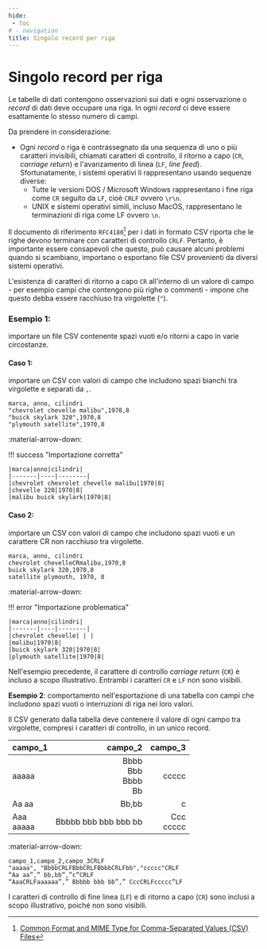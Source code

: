 ```yaml
---
hide:
 - toc
# - navigation
title: Singolo record per riga
---
```


# Singolo record per riga

Le tabelle di dati contengono osservazioni sui dati e ogni osservazione o *record* di dati deve occupare una riga. In ogni *record* ci deve essere esattamente lo stesso numero di campi.

Da prendere in considerazione:

- Ogni *record* o riga è contrassegnato da una sequenza di uno o più caratteri invisibili, chiamati caratteri di controllo, il ritorno a capo (`CR`, *carriage return*) e l'avanzamento di linea (`LF`, *line feed*). Sfortunatamente, i sistemi operativi li rappresentano usando sequenze diverse:
    - Tutte le versioni DOS / Microsoft Windows rappresentano i fine riga come `CR` seguito da `LF`, cioè `CRLF` ovvero `\r\n`.
    - UNIX e sistemi operativi simili, incluso MacOS, rappresentano le terminazioni di riga come LF ovvero `\n`.

Il documento di riferimento `RFC4180`[^1] per i dati in formato CSV riporta che le righe devono terminare con caratteri di controllo `CRLF`. Pertanto, è importante essere consapevoli che questo, può causare alcuni problemi quando si scambiano, importano o esportano file CSV provenienti da diversi sistemi operativi.

L'esistenza di caratteri di ritorno a capo `CR` all'interno di un valore di campo - per esempio campi che contengono più righe o commenti - impone che questo debba essere racchiuso tra virgolette (`"`).

[^1]: [Common Format and MIME Type for Comma-Separated Values (CSV) Files](https://datatracker.ietf.org/doc/html/rfc4180)

### Esempio 1:
importare un file CSV contenente spazi vuoti e/o ritorni a capo in varie circostanze.

#### Caso 1:
importare un CSV con valori di campo che includono spazi bianchi tra virgolette e separati da `,`.


```
marca, anno, cilindri
"chevrolet chevelle malibu",1970,8
"buick skylark 320",1970,8
"plymouth satellite",1970,8
```

:material-arrow-down:

!!! success "Importazione corretta"

    |marca|anno|cilindri|
    |-------|----|--------|
    |chevrolet chevrolet chevelle malibu|1970|8|
    |chevelle 320|1970|8|
    |malibu buick skylark|1970|8|

#### Caso 2:
importare un CSV con valori di campo che includono spazi vuoti e un carattere CR non racchiuso tra virgolette.

```
marca, anno, cilindri
chevrolet chevelleCRmalibu,1970,8
buick skylark 320,1970,8
satellite plymouth, 1970, 8
```

:material-arrow-down:

!!! error "Importazione problematica"

    |marca|anno|cilindri|
    |-------|----|--------|
    |chevrolet chevelle| | |
    |malibu|1970|8|
    |buick skylark 320|1970|8|
    |plymouth satellite|1970|8|

Nell'esempio precedente, il carattere di controllo *carriage return* (`CR`) è incluso a scopo illustrativo. Entrambi i caratteri `CR` e `LF` non sono visibili.

**Esempio 2**: comportamento nell'esportazione di una tabella con campi che includono spazi vuoti o interruzioni di riga nei loro valori.

Il CSV generato dalla tabella deve contenere il valore di ogni campo tra virgolette, compresi i caratteri di controllo, in un unico record.

|campo_1|campo_2|campo_3|
|-------|-------:|-------:|
|aaaaa|Bbbb<br>Bbb<br>Bbbb<br>Bb|ccccc|
|Aa aa|Bb,bb|c|
|Aaa<br>aaaaa|Bbbbb bbb bbb bbb bb|Ccc<br>ccccc|

:material-arrow-down:

```
campo_1,campo_2,campo_3CRLF
"aaaaa", "BbbbCRLFBbbCRLFBbbbCRLFbb","ccccc"CRLF
“Aa aa”,” bb,bb”,”c”CRLF
“AaaCRLFaaaaaa”,” Bbbbb bbb bb”,” CccCRLFccccc”LF
```

I caratteri di controllo di fine linea (`LF`) e di ritorno a capo (`CR`) sono inclusi a scopo illustrativo, poiché non sono visibili.

